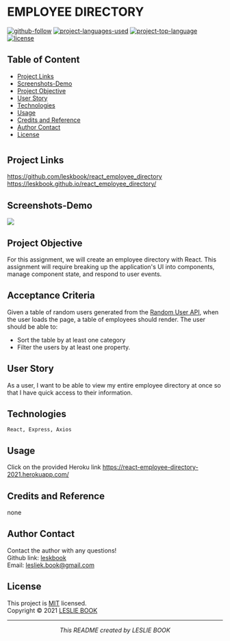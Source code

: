  
  # EMPLOYEE DIRECTORY
  [![github-follow](https://img.shields.io/github/followers/leskbook?label=Follow&logoColor=purple&style=social)](https://github.com/leskbook)
  [![project-languages-used](https://img.shields.io/github/languages/count/leskbook/react_employee_directory?color=important)](https://github.com/leskbook/react_employee_directory)
  [![project-top-language](https://img.shields.io/github/languages/top/leskbook/react_employee_directory?color=blueviolet)](https://github.com/leskbook/react_employee_directory)
  [![license](https://img.shields.io/badge/License-MIT-brightgreen.svg)](https://choosealicense.com/licenses/mit/)
  ## Table of Content
  * [ Project Links ](#Project-Links)
  * [ Screenshots-Demo ](#Screenshots)
  * [ Project Objective ](#Project-Objective)
  * [ User Story ](#User-Story)
  * [ Technologies ](#Technologies)  
  * [ Usage ](#Usage)
  * [ Credits and Reference ](#Credits-and-Reference)  
  * [ Author Contact ](#Author-Contact)
  * [ License ](#License)
  #
  ##  Project Links
  https://github.com/leskbook/react_employee_directory<br>
  https://leskbook.github.io/react_employee_directory/

  ## Screenshots-Demo
  
  ![](https://j.gifs.com/k89WME.gif)
  
  
  ## Project Objective
  For this assignment, we will create an employee directory with React. This assignment will require breaking up the application's UI into components, manage component state, and respond to user events.
  
  ## Acceptance Criteria  
  Given a table of random users generated from the [Random User API](https://randomuser.me/), when the user loads the page, a table of employees should render. The user should  be able to:
  * Sort the table by at least one category
  * Filter the users by at least one property.
  
  ## User Story
  As a user, I want to be able to view my entire employee directory at once so that I have quick access to their information.

  ## Technologies 
  ```
  React, Express, Axios
  ```
   
  ## Usage 
  Click on the provided Heroku link https://react-employee-directory-2021.herokuapp.com/
  
  ## Credits and Reference
  none
  
  ## Author Contact
  Contact the author with any questions!<br>
  Github link: [leskbook](https://github.com/leskbook)<br>
  Email: lesliek.book@gmail.com
  ## License
  This project is [MIT](https://choosealicense.com/licenses/mit/) licensed.<br />
  Copyright © 2021 [LESLIE BOOK](https://github.com/leskbook)
  
  <hr>
  <p align='center'><i>
  This README created by LESLIE BOOK
  </i></p>
  
